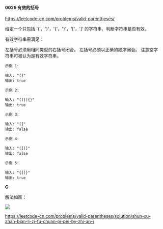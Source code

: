 #### 0026 有效的括号

https://leetcode-cn.com/problems/valid-parentheses/

给定一个只包括 '('，')'，'{'，'}'，'['，']' 的字符串，判断字符串是否有效。

有效字符串需满足：

左括号必须用相同类型的右括号闭合。
左括号必须以正确的顺序闭合。
注意空字符串可被认为是有效字符串。



```
示例 1:

输入: "()"
输出: true

示例 2:

输入: "()[]{}"
输出: true

示例 3:

输入: "(]"
输出: false

示例 4:

输入: "([)]"
输出: false

示例 5:

输入: "{[]}"
输出: true
```



**C**

解法如图：

![](https://github.com/hairrrrr/1200_Problems/blob/master/02%20%E6%A0%88%E5%92%8C%E9%98%9F%E5%88%97/0026%20%E6%9C%89%E6%95%88%E7%9A%84%E6%8B%AC%E5%8F%B7/12.png)

https://leetcode-cn.com/problems/valid-parentheses/solution/shun-xu-zhan-bian-li-zi-fu-chuan-pi-pei-by-zhi-an-/